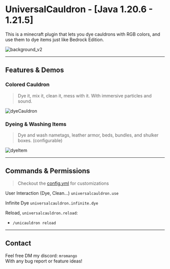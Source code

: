 # UniversalCauldron - [Java 1.20.6 - 1.21.5]

This is a minecraft plugin that lets you dye cauldrons with RGB colors, and use them to dye items just like Bedrock Edition.

![background_v2](https://github.com/user-attachments/assets/b6dcec3c-a8d6-45ff-a557-2e1dc9fa6b85)

---

## Features & Demos

### Colored Cauldron

> Dye it, mix it, clean it, mess with it. With immersive particles and sound.

![dyeCauldron](https://github.com/user-attachments/assets/30117c5b-b84b-4ce6-8df8-8ebe2ca67a5e)

### Dyeing & Washing Items

> Dye and wash nametags, leather armor, beds, bundles, and shulker boxes. (configurable)

![dyeItem](https://github.com/user-attachments/assets/025a4f6c-6528-4633-b3fd-619764ee0773)


---

## Commands & Permissions

> Checkout the [config.yml](https://github.com/Hinogo2210/UniversalCauldron/blob/master/src/main/resources/config.yml) for customizations

User Interaction (Dye, Clean…) `universalcauldron.use`

Infinite Dye `universalcauldron.infinite.dye`

Reload, `universalcauldron.reload`:
- `/unicauldron reload`
  
---

## Contact
Feel free DM my discord: `mromango`<br>
With any bug report or feature ideas!









